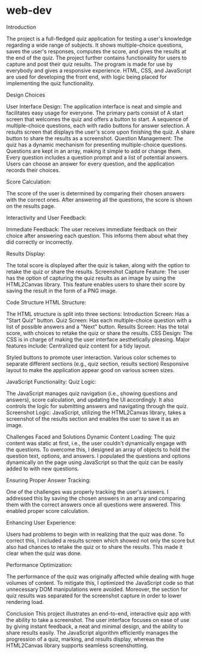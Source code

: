 # web-dev
Introduction 

The project is a full-fledged quiz application for testing a user's knowledge  regarding a wide range of subjects. It shows multiple-choice questions, saves  the user's responses, computes the score, and gives the results at the end of the  quiz. The project further contains functionality for users to capture and post  their quiz results. The program is made for use by everybody and gives a  responsive experience. HTML, CSS, and JavaScript are used for developing the  front end, with logic being placed for implementing the quiz functionality. 

Design Choices

User Interface Design: The application interface is neat and simple and  facilitates easy usage for everyone. The primary parts consist of A start screen that welcomes the quiz and offers a button to start. 
A sequence of multiple-choice questions, each with radio buttons for answer  selection. 
A results screen that displays the user's score upon finishing the quiz. A share button to share the results as a screenshot. 
Question Management: The quiz has a dynamic mechanism for presenting  multiple-choice questions. Questions are kept in an array, making it simple to  add or change them. Every question includes a question prompt and a list of  potential answers. Users can choose an answer for every question, and the  application records their choices. 

Score Calculation: 

The score of the user is determined by comparing their  chosen answers with the correct ones. After answering all the questions, the  score is shown on the results page.

Interactivity and User Feedback: 

Immediate Feedback: The user receives immediate feedback on their choice  after answering each question. This informs them about what they did correctly  or incorrectly. 

Results Display: 

The total score is displayed after the quiz is taken, along with  the option to retake the quiz or share the results. 
Screenshot Capture Feature: The user has the option of capturing the quiz  results as an image by using the HTML2Canvas library. This feature enables  users to share their score by saving the result in the form of a PNG image. 

Code Structure 
HTML Structure:

The HTML structure is split into three sections: Introduction Screen: Has a "Start Quiz" button. 
Quiz Screen: Has each multiple-choice question with a list of possible answers  and a "Next" button. 
Results Screen: Has the total score, with choices to retake the quiz or share the  results. 
CSS Design: The CSS is in charge of making the user interface aesthetically  pleasing. Major features include: 
Centralized quiz content for a tidy layout. 

Styled buttons to promote user interaction. 
Various color schemes to separate different sections (e.g., quiz section, results  section) 
Responsive layout to make the application appear good on various screen sizes.
 
JavaScript Functionality: 
Quiz Logic:

The JavaScript manages quiz navigation (i.e., showing questions  and answers), score calculation, and updating the UI accordingly. It also  controls the logic for submitting answers and navigating through the quiz. 
Screenshot Logic: JavaScript, utilizing the HTML2Canvas library, takes a  screenshot of the results section and enables the user to save it as an image. 

Challenges Faced and Solutions
Dynamic Content Loading: The quiz content was static at first, i.e., the user  couldn't dynamically engage with the questions. To overcome this, I designed  an array of objects to hold the question text, options, and answers. I populated  the questions and options dynamically on the page using JavaScript so that the  quiz can be easily added to with new questions. 

Ensuring Proper Answer Tracking: 

One of the challenges was properly tracking  the user's answers. I addressed this by saving the chosen answers in an array and  comparing them with the correct answers once all questions were answered.  This enabled proper score calculation. 

Enhancing User Experience: 

Users had problems to begin with in realizing that  the quiz was done. To correct this, I included a results screen which showed not  only the score but also had chances to retake the quiz or to share the results.  This made it clear when the quiz was done. 

Performance Optimization:

The performance of the quiz was originally affected  while dealing with huge volumes of content. To mitigate this, I optimized the  JavaScript code so that unnecessary DOM manipulations were avoided.  Moreover, the section for quiz results was separated for the screenshot capture  in order to lower rendering load. 

Conclusion 
This project illustrates an end-to-end, interactive quiz app with the ability to  take a screenshot. The user interface focuses on ease of use by giving instant  feedback, a neat and minimal design, and the ability to share results easily. The  JavaScript algorithm efficiently manages the progression of a quiz, marking,  and results display, whereas the HTML2Canvas library supports seamless  screenshotting.
